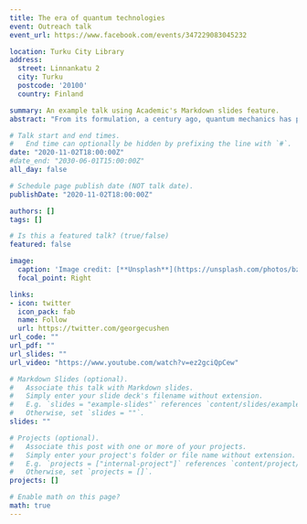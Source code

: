 ```yaml
---
title: The era of quantum technologies
event: Outreach talk
event_url: https://www.facebook.com/events/347229083045232

location: Turku City Library
address:
  street: Linnankatu 2
  city: Turku
  postcode: '20100'
  country: Finland

summary: An example talk using Academic's Markdown slides feature.
abstract: "From its formulation, a century ago, quantum mechanics has puzzled physicists with its phenomena that defy our intuition of reality. However, the predictions of quantum physics are at the heart of everyday use technologies, such as transistors and lasers, and now we are on the verge of a new revolution, where the possibility to control individual quantum systems is driving the next generation of innovative technologies. In this lecture, we will explore the quantum physics behind technologies such as quantum computers and quantum cryptography."

# Talk start and end times.
#   End time can optionally be hidden by prefixing the line with `#`.
date: "2020-11-02T18:00:00Z"
#date_end: "2030-06-01T15:00:00Z"
all_day: false

# Schedule page publish date (NOT talk date).
publishDate: "2020-11-02T18:00:00Z"

authors: []
tags: []

# Is this a featured talk? (true/false)
featured: false

image:
  caption: 'Image credit: [**Unsplash**](https://unsplash.com/photos/bzdhc5b3Bxs)'
  focal_point: Right

links:
- icon: twitter
  icon_pack: fab
  name: Follow
  url: https://twitter.com/georgecushen
url_code: ""
url_pdf: ""
url_slides: ""
url_video: "https://www.youtube.com/watch?v=ez2gciQpCew"

# Markdown Slides (optional).
#   Associate this talk with Markdown slides.
#   Simply enter your slide deck's filename without extension.
#   E.g. `slides = "example-slides"` references `content/slides/example-slides.md`.
#   Otherwise, set `slides = ""`.
slides: ""

# Projects (optional).
#   Associate this post with one or more of your projects.
#   Simply enter your project's folder or file name without extension.
#   E.g. `projects = ["internal-project"]` references `content/project/deep-learning/index.md`.
#   Otherwise, set `projects = []`.
projects: []

# Enable math on this page?
math: true
---
```

